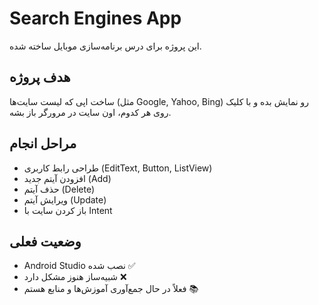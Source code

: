 # Search Engines App
این پروژه برای درس برنامه‌سازی موبایل ساخته شده.

## هدف پروژه
ساخت اپی که لیست سایت‌ها (مثل Google, Yahoo, Bing) رو نمایش بده و با کلیک روی هر کدوم، اون سایت در مرورگر باز بشه.

## مراحل انجام
- طراحی رابط کاربری (EditText, Button, ListView)
- افزودن آیتم جدید (Add)
- حذف آیتم (Delete)
- ویرایش آیتم (Update)
- باز کردن سایت با Intent

## وضعیت فعلی
- Android Studio نصب شده ✅
- شبیه‌ساز هنوز مشکل دارد ❌
- فعلاً در حال جمع‌آوری آموزش‌ها و منابع هستم 📚
